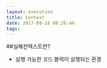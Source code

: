 ```yaml
---
layout: execution
title: Context
date: 2017-09-18 08:26:44
tags:
---
```


##실해컨텍스트란?

- 실행 가능한 코드 블럭이 실행되는 환경